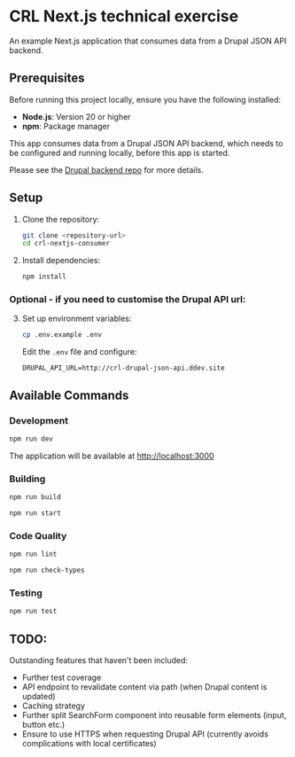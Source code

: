 # CRL Next.js technical exercise

An example Next.js application that consumes data from a Drupal JSON API backend.

## Prerequisites

Before running this project locally, ensure you have the following installed:

- **Node.js**: Version 20 or higher
- **npm**: Package manager

This app consumes data from a Drupal JSON API backend, which needs to be configured
and running locally, before this app is started.

Please see the [Drupal backend repo](https://github.com/AlexKirstenZA/crl-drupal-json-api) for
more details.

## Setup

1. Clone the repository:
   ```bash
   git clone <repository-url>
   cd crl-nextjs-consumer
   ```

2. Install dependencies:
   ```bash
   npm install
   ```

### Optional - if you need to customise the Drupal API url:

3. Set up environment variables:
   ```bash
   cp .env.example .env
   ```

   Edit the `.env` file and configure:
   ```
   DRUPAL_API_URL=http://crl-drupal-json-api.ddev.site
   ```

## Available Commands

### Development
```bash
npm run dev
```
The application will be available at [http://localhost:3000](http://localhost:3000)

### Building
```bash
npm run build

npm run start
```

### Code Quality
```bash
npm run lint

npm run check-types
```

### Testing
```bash
npm run test
```

## TODO:

Outstanding features that haven't been included:

- Further test coverage
- API endpoint to revalidate content via path (when Drupal content is updated)
- Caching strategy
- Further split SearchForm component into reusable form elements (input, button etc.)
- Ensure to use HTTPS when requesting Drupal API (currently avoids complications with local certificates)
